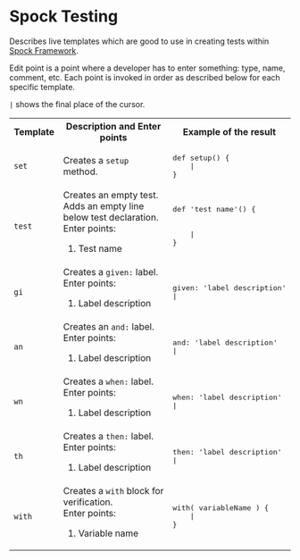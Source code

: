 # Spock Testing
Describes live templates which are good to use in creating tests within [Spock Framework](http://spockframework.org/spock/docs/1.3/all_in_one.html).

Edit point is a point where a developer has to enter something: type, name, comment, etc. Each point is invoked in order as described below for each specific template.

`|` shows the final place of the cursor.

<table>
  <tr>
    <th>Template</th><th>Description and Enter points</th><th>Example of the result</th>
  </tr>
  <tr>
    <td><code>set</code></td>
    <td>Creates a <code>setup</code> method.</td>
    <td>
      <pre lang='Groovy'>
def setup() {
    |
}</pre>
    </td>
  </tr>
  <tr>
    <td><code>test</code></td>
    <td>Creates an empty test. Adds an empty line below test declaration.<br/>
      Enter points:<br/>
      <ol>
        <li>Test name</li>
      </ol>
    </td>
    <td>
      <pre lang='Groovy'>
def 'test name'() {
<br/>
    |
}</pre>
    </td>
  </tr>
  <tr>
    <td><code>gi</code></td>
    <td>Creates a <code>given:</code> label.<br/>
      Enter points:<br/>
      <ol>
        <li>Label description</li>
      </ol>
    </td>
    <td>
    <pre lang='Groovy'>
given: 'label description'
|</pre>
    </td>
  </tr>
  <tr>
    <td><code>an</code></td>
    <td>Creates an <code>and:</code> label.<br/>
      Enter points:<br/>
      <ol>
        <li>Label description</li>
      </ol>
    </td>
    <td>
    <pre lang='Groovy'>
and: 'label description'
|</pre>
    </td>
  </tr>
  <tr>
    <td><code>wn</code></td>
    <td>Creates a <code>when:</code> label.<br/>
      Enter points:<br/>
      <ol>
        <li>Label description</li>
      </ol>
    </td>
    <td>
    <pre lang='Groovy'>
when: 'label description'
|</pre>
    </td>
  </tr>
  <tr>
    <td><code>th</code></td>
    <td>Creates a <code>then:</code> label.<br/>
      Enter points:<br/>
      <ol>
        <li>Label description</li>
      </ol>
    </td>
    <td>
    <pre lang='Groovy'>
then: 'label description'
|</pre>
    </td>
  </tr>
  <tr>
      <td><code>with</code></td>
      <td>Creates a <code>with</code> block for verification.<br/>
        Enter points:<br/>
        <ol>
          <li>Variable name</li>
        </ol>
      </td>
      <td>
        <pre lang='Groovy'>
with( variableName ) {
    |
}</pre>
      </td>
  </tr>
</table>
